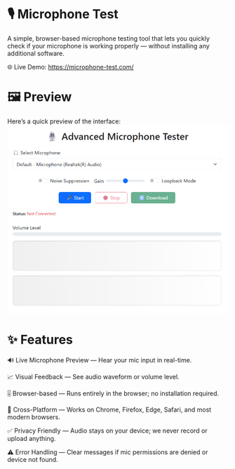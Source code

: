 # 🎙️ Microphone Test

A simple, browser-based microphone testing tool that lets you quickly check if your microphone is working properly — without installing any additional software.

🌐 Live Demo: https://microphone-test.com/

# 🖼️ Preview

Here’s a quick preview of the interface:
![Project Logo](images.png)

# ✨ Features

🔊 Live Microphone Preview — Hear your mic input in real-time.

📈 Visual Feedback — See audio waveform or volume level.

🎚️ Browser-based — Runs entirely in the browser; no installation required.

🎥 Cross-Platform — Works on Chrome, Firefox, Edge, Safari, and most modern browsers.

✅ Privacy Friendly — Audio stays on your device; we never record or upload anything.

⚠️ Error Handling — Clear messages if mic permissions are denied or device not found.

